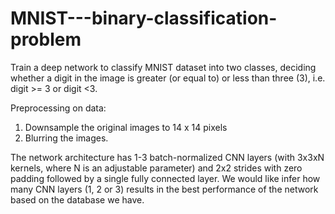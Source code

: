 # MNIST---binary-classification-problem
Train a deep network to classify MNIST dataset into two classes, deciding whether a digit in the image is greater (or equal to) or less than three (3), i.e. digit >= 3 or digit &lt;3.  

Preprocessing on data:  
1. Downsample the original images to 14 x 14 pixels 
2. Blurring the images.

The network architecture has 1-3 batch-normalized CNN layers (with 3x3xN kernels, where N is an adjustable parameter) and 2x2 strides with zero padding followed by a single fully connected layer. We would like infer how many CNN layers (1, 2 or 3) results in the best performance of the network based on the database we have.
